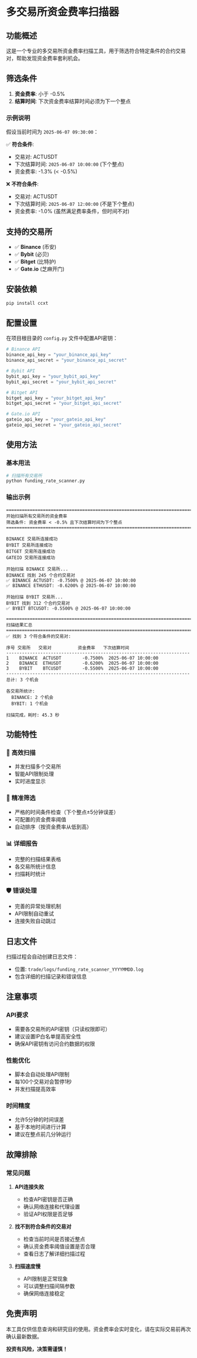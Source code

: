 # 多交易所资金费率扫描器

## 功能概述

这是一个专业的多交易所资金费率扫描工具，用于筛选符合特定条件的合约交易对，帮助发现资金费率套利机会。

## 筛选条件

1. **资金费率**: 小于 -0.5%
2. **结算时间**: 下次资金费率结算时间必须为下一个整点

### 示例说明

假设当前时间为 `2025-06-07 09:30:00`：

✅ **符合条件**:
- 交易对: ACTUSDT
- 下次结算时间: `2025-06-07 10:00:00` (下个整点)
- 资金费率: -1.3% (< -0.5%)

❌ **不符合条件**:
- 交易对: ACTUSDT  
- 下次结算时间: `2025-06-07 12:00:00` (不是下个整点)
- 资金费率: -1.0% (虽然满足费率条件，但时间不对)

## 支持的交易所

- ✅ **Binance** (币安)
- ✅ **Bybit** (必贝)
- ✅ **Bitget** (比特护)
- ✅ **Gate.io** (芝麻开门)

## 安装依赖

```bash
pip install ccxt
```

## 配置设置

在项目根目录的 `config.py` 文件中配置API密钥：

```python
# Binance API
binance_api_key = "your_binance_api_key"
binance_api_secret = "your_binance_api_secret"

# Bybit API
bybit_api_key = "your_bybit_api_key"
bybit_api_secret = "your_bybit_api_secret"

# Bitget API
bitget_api_key = "your_bitget_api_key"
bitget_api_secret = "your_bitget_api_secret"

# Gate.io API
gateio_api_key = "your_gateio_api_key"
gateio_api_secret = "your_gateio_api_secret"
```

## 使用方法

### 基本用法

```bash
# 扫描所有交易所
python funding_rate_scanner.py
```

### 输出示例

```
================================================================================
开始扫描所有交易所的资金费率
筛选条件: 资金费率 < -0.5% 且下次结算时间为下个整点
================================================================================

BINANCE 交易所连接成功
BYBIT 交易所连接成功
BITGET 交易所连接成功
GATEIO 交易所连接成功

开始扫描 BINANCE 交易所...
BINANCE 找到 245 个合约交易对
✅ BINANCE ACTUSDT: -0.7500% @ 2025-06-07 10:00:00
✅ BINANCE ETHUSDT: -0.6200% @ 2025-06-07 10:00:00

开始扫描 BYBIT 交易所...
BYBIT 找到 312 个合约交易对
✅ BYBIT BTCUSDT: -0.5500% @ 2025-06-07 10:00:00

================================================================================
扫描结果汇总
================================================================================
✅ 找到 3 个符合条件的交易对:

序号 交易所   交易对          资金费率   下次结算时间
----------------------------------------------------------------------
1    BINANCE  ACTUSDT        -0.7500%  2025-06-07 10:00:00
2    BINANCE  ETHUSDT        -0.6200%  2025-06-07 10:00:00
3    BYBIT    BTCUSDT        -0.5500%  2025-06-07 10:00:00
----------------------------------------------------------------------
总计: 3 个机会

各交易所统计:
  BINANCE: 2 个机会
  BYBIT: 1 个机会

扫描完成，耗时: 45.3 秒
```

## 功能特性

### 🚀 **高效扫描**
- 并发扫描多个交易所
- 智能API限制处理
- 实时进度显示

### 🎯 **精准筛选**
- 严格的时间条件检查（下个整点±5分钟误差）
- 可配置的资金费率阈值
- 自动排序（按资金费率从低到高）

### 📊 **详细报告**
- 完整的扫描结果表格
- 各交易所统计信息
- 扫描耗时统计

### 🛡️ **错误处理**
- 完善的异常处理机制
- API限制自动重试
- 连接失败自动跳过

## 日志文件

扫描过程会自动创建日志文件：
- 位置: `trade/logs/funding_rate_scanner_YYYYMMDD.log`
- 包含详细的扫描记录和错误信息

## 注意事项

### API要求
- 需要各交易所的API密钥（只读权限即可）
- 建议设置IP白名单提高安全性
- 确保API密钥有访问合约数据的权限

### 性能优化
- 脚本会自动处理API限制
- 每100个交易对会暂停1秒
- 并发扫描提高效率

### 时间精度
- 允许5分钟的时间误差
- 基于本地时间进行计算
- 建议在整点前几分钟运行

## 故障排除

### 常见问题

1. **API连接失败**
   - 检查API密钥是否正确
   - 确认网络连接和代理设置
   - 验证API权限是否足够

2. **找不到符合条件的交易对**
   - 检查当前时间是否接近整点
   - 确认资金费率阈值设置是否合理
   - 查看日志了解详细扫描过程

3. **扫描速度慢**
   - API限制是正常现象
   - 可以调整扫描间隔参数
   - 确保网络连接稳定

## 免责声明

本工具仅供信息查询和研究目的使用。资金费率会实时变化，请在实际交易前再次确认最新数据。

**投资有风险，决策需谨慎！** 
